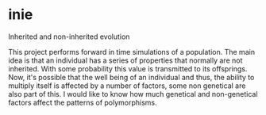 # inie
Inherited and non-inherited evolution

This project performs forward in time simulations of a population. The main idea is that an individual has a series of properties that normally are not inherited. With some probability this value is transmitted to its offsprings. Now, it's possible that the well being of an individual and thus, the ability to multiply itself is affected by a number of factors, some non genetical are also part of this. I would like to know how much genetical and non-genetical factors affect the patterns of polymorphisms. 
